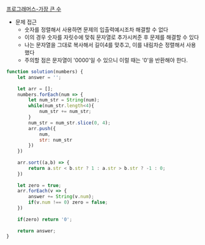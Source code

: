 [프로그래머스-가장 큰 수](https://programmers.co.kr/learn/courses/30/lessons/42746#qna)

- 문제 접근
    - 숫자를 정렬해서 사용하면 문제의 입출력예시조차 해결할 수 없다
    - 이의 경우 숫자를 자릿수에 맞춰 문자열로 추가시켜준 후 문제를 해결할 수 있다
    - 나는 문자열을 그대로 복사해서 길이4를 맞추고, 이를 내림차순 정렬해서 사용했다
    - 주의할 점은 문자열이 '0000'일 수 있으니 이럴 때는 '0'을 반환해야 한다.

```javascript
function solution(numbers) {
    let answer = '';
    
    let arr = [];
    numbers.forEach(num => {
        let num_str = String(num);
        while(num_str.length<4){
            num_str += num_str;
        }
        num_str = num_str.slice(0, 4);
        arr.push({
            num,
            str: num_str
        })
    })
    
    arr.sort((a,b) => {
        return a.str < b.str ? 1 : a.str > b.str ? -1 : 0;
    })
    
    let zero = true;
    arr.forEach(v => {
        answer += String(v.num);
        if(v.num !== 0) zero = false;
    })
    
    if(zero) return '0';
    
    return answer;
}
```